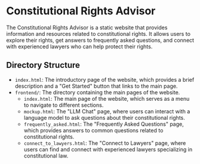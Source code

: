 # Constitutional Rights Advisor

The Constitutional Rights Advisor is a static website that provides information and resources related to constitutional rights. It allows users to explore their rights, get answers to frequently asked questions, and connect with experienced lawyers who can help protect their rights.

## Directory Structure

- `index.html`: The introductory page of the website, which provides a brief description and a "Get Started" button that links to the main page.
- `frontend/`: The directory containing the main pages of the website.
  - `index.html`: The main page of the website, which serves as a menu to navigate to different sections.
  - `mockup.html`: The "LLM Chat" page, where users can interact with a language model to ask questions about their constitutional rights.
  - `frequently_asked.html`: The "Frequently Asked Questions" page, which provides answers to common questions related to constitutional rights.
  - `connect_to_lawyers.html`: The "Connect to Lawyers" page, where users can find and connect with experienced lawyers specializing in constitutional law.

